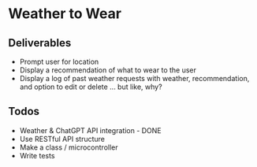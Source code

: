 # Weather to Wear

## Deliverables

- Prompt user for location
- Display a recommendation of what to wear to the user
- Display a log of past weather requests with weather, recommendation, and option to edit or delete ... but like, why?

## Todos
- Weather & ChatGPT API integration - DONE
- Use RESTful API structure
- Make a class / microcontroller
- Write tests
